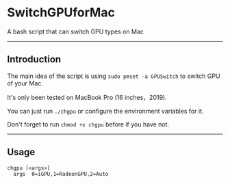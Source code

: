 # SwitchGPUforMac
A bash script that can switch GPU types on Mac

----

## Introduction
The main idea of the script is using `sudo pmset -a GPUSwitch` to switch GPU of your Mac.

It's only been tested on MacBook Pro (16 inches，2019).

You can just run `./chgpu` or configure the environment variables for it.

Don't forget to run `chmod +x chgpu` before if you have not.

----

## Usage
```
chgpu [<args>]
  args  0=iGPU,1=RadeonGPU,2=Auto
```
